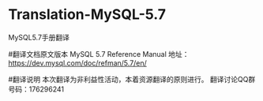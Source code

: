 # Translation-MySQL-5.7
MySQL5.7手册翻译

#翻译文档原文版本
MySQL 5.7 Reference Manual 
地址：https://dev.mysql.com/doc/refman/5.7/en/

#翻译说明
本次翻译为非利益性活动，本着资源翻译的原则进行。
翻译讨论QQ群号码：176296241
